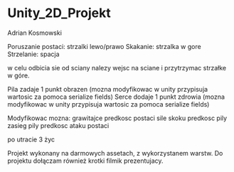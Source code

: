 # Unity_2D_Projekt
Adrian Kosmowski

Poruszanie postaci: strzalki lewo/prawo
Skakanie: strzalka w gore
Strzelanie: spacja

w celu odbicia sie od sciany nalezy wejsc na sciane i przytrzymac strzałke w góre.

Pila zadaje 1 punkt obrazen (mozna modyfikowac w unity przypisuja wartosic za pomoca serialize fields)
Serce dodaje 1 punkt zdrowia (mozna modyfikowac w unity przypisuja wartosic za pomoca serialize fields)

Modyfikowac mozna:
grawitajce
predkosc postaci
sile skoku
predkosc pily
zasieg pily
predkosc ataku postaci

po utracie 3 życ

Projekt wykonany na darmowych assetach, z wykorzystanem warstw.
Do projektu dołączam również krotki filmik prezentujacy.
